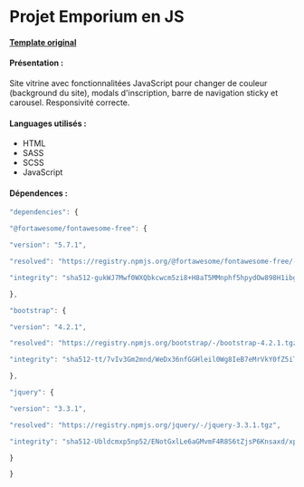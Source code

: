 # Projet Emporium en JS

#### [Template original](https://demo.goodlayers.com/infinite/homepages/emporium/#)

#### Présentation :

Site vitrine avec fonctionnalitées JavaScript pour changer de couleur (background du site), modals d'inscription, barre de navigation sticky et carousel. Responsivité correcte.

#### Languages utilisés : 

- HTML
- SASS
- SCSS
- JavaScript

#### Dépendences : 

```javascript
"dependencies": {

"@fortawesome/fontawesome-free": {

"version": "5.7.1",

"resolved": "https://registry.npmjs.org/@fortawesome/fontawesome-free/-/fontawesome-free-5.7.1.tgz",

"integrity": "sha512-gukWJ7Mwf0WXQbkcwcm5zi8+H8aT5MMnphf5hpydOw898H1ibgm2cyejHgk6Km/FTvrPp5ppUHLrlFwt0QxsQw=="

},

"bootstrap": {

"version": "4.2.1",

"resolved": "https://registry.npmjs.org/bootstrap/-/bootstrap-4.2.1.tgz",

"integrity": "sha512-tt/7vIv3Gm2mnd/WeDx36nfGGHleil0Wg8IeB7eMrVkY0fZ5iTaBisSh8oNANc2IBsCc6vCgCNTIM/IEN0+50Q=="

},

"jquery": {

"version": "3.3.1",

"resolved": "https://registry.npmjs.org/jquery/-/jquery-3.3.1.tgz",

"integrity": "sha512-Ubldcmxp5np52/ENotGxlLe6aGMvmF4R8S6tZjsP6Knsaxd/xp3Zrh50cG93lR6nPXyUFwzN3ZSOQI0wRJNdGg=="

}

}